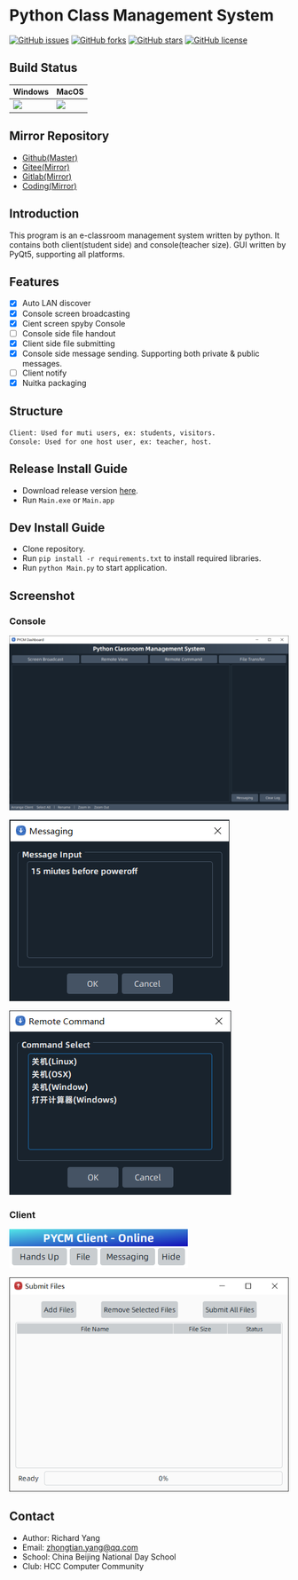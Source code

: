 # Python Class Management System
[![GitHub issues](https://img.shields.io/github/issues/yangzhongtian001/PYCM)](https://github.com/yangzhongtian001/PYCM/issues) [![GitHub forks](https://img.shields.io/github/forks/yangzhongtian001/PYCM)](https://github.com/yangzhongtian001/PYCM/network) [![GitHub stars](https://img.shields.io/github/stars/yangzhongtian001/PYCM)](https://github.com/yangzhongtian001/PYCM/stargazers) [![GitHub license](https://img.shields.io/github/license/yangzhongtian001/PYCM)](https://github.com/yangzhongtian001/PYCM)

## Build Status
|  Windows | MacOS |
|  ----    | ----  |
|  ![](https://github.com/yangzhongtian001/PYCM/actions/workflows/build-windows.yml/badge.svg)  | ![](https://github.com/yangzhongtian001/PYCM/actions/workflows/build-mac.yml/badge.svg) |

## Mirror Repository
* [Github(Master)](https://github.com/yangzhongtian001/PYCM)
* [Gitee(Mirror)](https://gitee.com/yangzhongtian/PYCM)
* [Gitlab(Mirror)](https://gitlab.com/yangzhongtian/PYCM)
* [Coding(Mirror)](https://yangzhongtian.coding.net/public/PYCM/PYCM/git/files)

## Introduction
This program is an e-classroom management system written by python. It contains both client(student side) and console(teacher size). GUI written by PyQt5, supporting all platforms.

## Features
* [x] Auto LAN discover
* [x] Console screen broadcasting
* [x] Cient screen spyby Console
* [ ] Console side file handout
* [x] Client side file submitting
* [x] Console side message sending. Supporting both private & public messages.
* [ ] Client notify
* [x] Nuitka packaging

## Structure
```
Client: Used for muti users, ex: students, visitors.
Console: Used for one host user, ex: teacher, host.
```

## Release Install Guide
* Download release version [here](https://github.com/yangzhongtian001/PYCM/releases).
* Run `Main.exe` or `Main.app`

## Dev Install Guide
* Clone repository.
* Run `pip install -r requirements.txt` to install required libraries.
* Run `python Main.py` to start application.

## Screenshot

### Console
![Dashboard](ScreenShot/Console/Dashboard.png)

![MessageSend](ScreenShot/Console/MessageSend.png) 

![RemoteCommand](ScreenShot/Console/RemoteCommand.png)

### Client
![Main](ScreenShot/Client/Main.png)

![FileTransfer](ScreenShot/Client/FileTransfer.png)

## Contact
* Author: Richard Yang
* Email: zhongtian.yang@qq.com
* School: China Beijing National Day School
* Club: HCC Computer Community